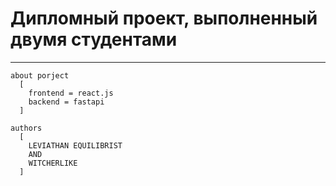 # Дипломный проект, выполненный двумя студентами

***
``` commandline
about porject
  [
    frontend = react.js
    backend = fastapi
  ] 
```
``` commandline
authors
  [
    LEVIATHAN EQUILIBRIST
    AND
    WITCHERLIKE
  ]
```
